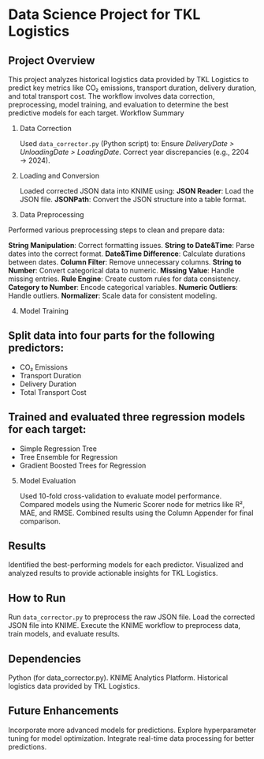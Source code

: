 # Data Science Project for TKL Logistics

## Project Overview

This project analyzes historical logistics data provided by TKL Logistics to predict key metrics like CO₂ emissions, transport duration, delivery duration, and total transport cost. The workflow involves data correction, preprocessing, model training, and evaluation to determine the best predictive models for each target.
Workflow Summary

1. Data Correction

    Used `data_corrector.py` (Python script) to:
        Ensure _DeliveryDate > UnloadingDate > LoadingDate_.
        Correct year discrepancies (e.g., 2204 → 2024).

2. Loading and Conversion

    Loaded corrected JSON data into KNIME using:
        **JSON Reader**: Load the JSON file.
        **JSONPath**: Convert the JSON structure into a table format.

3. Data Preprocessing

Performed various preprocessing steps to clean and prepare data:

  **String Manipulation**: Correct formatting issues.
  **String to Date&Time**: Parse dates into the correct format.
  **Date&Time Difference**: Calculate durations between dates.
  **Column Filter**: Remove unnecessary columns.
  **String to Number**: Convert categorical data to numeric.
  **Missing Value**: Handle missing entries.
  **Rule Engine**: Create custom rules for data consistency.
  **Category to Number**: Encode categorical variables.
  **Numeric Outliers**: Handle outliers.
  **Normalizer**: Scale data for consistent modeling.

4. Model Training

## Split data into four parts for the following predictors:

  - CO₂ Emissions
  - Transport Duration
  - Delivery Duration
  - Total Transport Cost

## Trained and evaluated three regression models for each target:

  - Simple Regression Tree
  - Tree Ensemble for Regression
  - Gradient Boosted Trees for Regression

5. Model Evaluation

    Used 10-fold cross-validation to evaluate model performance.
    Compared models using the Numeric Scorer node for metrics like R², MAE, and RMSE.
    Combined results using the Column Appender for final comparison.

## Results

  Identified the best-performing models for each predictor.
  Visualized and analyzed results to provide actionable insights for TKL Logistics.

## How to Run

  Run `data_corrector.py` to preprocess the raw JSON file.
  Load the corrected JSON file into KNIME.
  Execute the KNIME workflow to preprocess data, train models, and evaluate results.

## Dependencies

  Python (for data_corrector.py).
  KNIME Analytics Platform.
  Historical logistics data provided by TKL Logistics.

## Future Enhancements

  Incorporate more advanced models for predictions.
  Explore hyperparameter tuning for model optimization.
  Integrate real-time data processing for better predictions.
